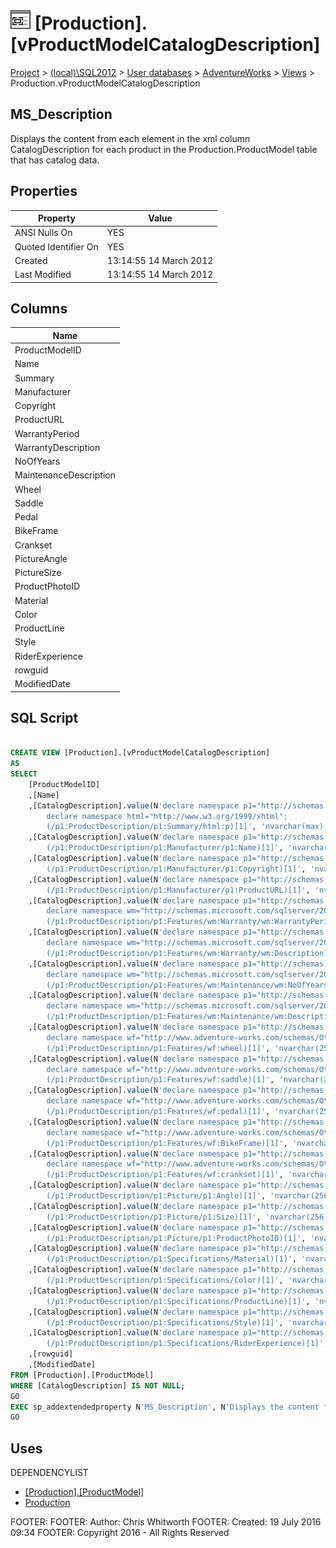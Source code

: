 
# ![Views](../../../../Images/View32.png) [Production].[vProductModelCatalogDescription]

[Project](../../../../index.md) > [(local)\\SQL2012](../../../index.md) > [User databases](../../index.md) > [AdventureWorks](../index.md) > [Views](Views_.md) > Production.vProductModelCatalogDescription

## <a name="#description"></a>MS_Description
Displays the content from each element in the xml column CatalogDescription for each product in the Production.ProductModel table that has catalog data.
## <a name="#properties"></a>Properties

| Property | Value |
|---|---|
| ANSI Nulls On | YES |
| Quoted Identifier On | YES |
| Created | 13:14:55 14 March 2012 |
| Last Modified | 13:14:55 14 March 2012 |


## <a name="#columns"></a>Columns

| Name |
|---|
| ProductModelID |
| Name |
| Summary |
| Manufacturer |
| Copyright |
| ProductURL |
| WarrantyPeriod |
| WarrantyDescription |
| NoOfYears |
| MaintenanceDescription |
| Wheel |
| Saddle |
| Pedal |
| BikeFrame |
| Crankset |
| PictureAngle |
| PictureSize |
| ProductPhotoID |
| Material |
| Color |
| ProductLine |
| Style |
| RiderExperience |
| rowguid |
| ModifiedDate |


## <a name="#sqlscript"></a>SQL Script
```sql

CREATE VIEW [Production].[vProductModelCatalogDescription] 
AS 
SELECT 
    [ProductModelID] 
    ,[Name] 
    ,[CatalogDescription].value(N'declare namespace p1="http://schemas.microsoft.com/sqlserver/2004/07/adventure-works/ProductModelDescription"; 
        declare namespace html="http://www.w3.org/1999/xhtml"; 
        (/p1:ProductDescription/p1:Summary/html:p)[1]', 'nvarchar(max)') AS [Summary] 
    ,[CatalogDescription].value(N'declare namespace p1="http://schemas.microsoft.com/sqlserver/2004/07/adventure-works/ProductModelDescription"; 
        (/p1:ProductDescription/p1:Manufacturer/p1:Name)[1]', 'nvarchar(max)') AS [Manufacturer] 
    ,[CatalogDescription].value(N'declare namespace p1="http://schemas.microsoft.com/sqlserver/2004/07/adventure-works/ProductModelDescription"; 
        (/p1:ProductDescription/p1:Manufacturer/p1:Copyright)[1]', 'nvarchar(30)') AS [Copyright] 
    ,[CatalogDescription].value(N'declare namespace p1="http://schemas.microsoft.com/sqlserver/2004/07/adventure-works/ProductModelDescription"; 
        (/p1:ProductDescription/p1:Manufacturer/p1:ProductURL)[1]', 'nvarchar(256)') AS [ProductURL] 
    ,[CatalogDescription].value(N'declare namespace p1="http://schemas.microsoft.com/sqlserver/2004/07/adventure-works/ProductModelDescription"; 
        declare namespace wm="http://schemas.microsoft.com/sqlserver/2004/07/adventure-works/ProductModelWarrAndMain"; 
        (/p1:ProductDescription/p1:Features/wm:Warranty/wm:WarrantyPeriod)[1]', 'nvarchar(256)') AS [WarrantyPeriod] 
    ,[CatalogDescription].value(N'declare namespace p1="http://schemas.microsoft.com/sqlserver/2004/07/adventure-works/ProductModelDescription"; 
        declare namespace wm="http://schemas.microsoft.com/sqlserver/2004/07/adventure-works/ProductModelWarrAndMain"; 
        (/p1:ProductDescription/p1:Features/wm:Warranty/wm:Description)[1]', 'nvarchar(256)') AS [WarrantyDescription] 
    ,[CatalogDescription].value(N'declare namespace p1="http://schemas.microsoft.com/sqlserver/2004/07/adventure-works/ProductModelDescription"; 
        declare namespace wm="http://schemas.microsoft.com/sqlserver/2004/07/adventure-works/ProductModelWarrAndMain"; 
        (/p1:ProductDescription/p1:Features/wm:Maintenance/wm:NoOfYears)[1]', 'nvarchar(256)') AS [NoOfYears] 
    ,[CatalogDescription].value(N'declare namespace p1="http://schemas.microsoft.com/sqlserver/2004/07/adventure-works/ProductModelDescription"; 
        declare namespace wm="http://schemas.microsoft.com/sqlserver/2004/07/adventure-works/ProductModelWarrAndMain"; 
        (/p1:ProductDescription/p1:Features/wm:Maintenance/wm:Description)[1]', 'nvarchar(256)') AS [MaintenanceDescription] 
    ,[CatalogDescription].value(N'declare namespace p1="http://schemas.microsoft.com/sqlserver/2004/07/adventure-works/ProductModelDescription"; 
        declare namespace wf="http://www.adventure-works.com/schemas/OtherFeatures"; 
        (/p1:ProductDescription/p1:Features/wf:wheel)[1]', 'nvarchar(256)') AS [Wheel] 
    ,[CatalogDescription].value(N'declare namespace p1="http://schemas.microsoft.com/sqlserver/2004/07/adventure-works/ProductModelDescription"; 
        declare namespace wf="http://www.adventure-works.com/schemas/OtherFeatures"; 
        (/p1:ProductDescription/p1:Features/wf:saddle)[1]', 'nvarchar(256)') AS [Saddle] 
    ,[CatalogDescription].value(N'declare namespace p1="http://schemas.microsoft.com/sqlserver/2004/07/adventure-works/ProductModelDescription"; 
        declare namespace wf="http://www.adventure-works.com/schemas/OtherFeatures"; 
        (/p1:ProductDescription/p1:Features/wf:pedal)[1]', 'nvarchar(256)') AS [Pedal] 
    ,[CatalogDescription].value(N'declare namespace p1="http://schemas.microsoft.com/sqlserver/2004/07/adventure-works/ProductModelDescription"; 
        declare namespace wf="http://www.adventure-works.com/schemas/OtherFeatures"; 
        (/p1:ProductDescription/p1:Features/wf:BikeFrame)[1]', 'nvarchar(max)') AS [BikeFrame] 
    ,[CatalogDescription].value(N'declare namespace p1="http://schemas.microsoft.com/sqlserver/2004/07/adventure-works/ProductModelDescription"; 
        declare namespace wf="http://www.adventure-works.com/schemas/OtherFeatures"; 
        (/p1:ProductDescription/p1:Features/wf:crankset)[1]', 'nvarchar(256)') AS [Crankset] 
    ,[CatalogDescription].value(N'declare namespace p1="http://schemas.microsoft.com/sqlserver/2004/07/adventure-works/ProductModelDescription"; 
        (/p1:ProductDescription/p1:Picture/p1:Angle)[1]', 'nvarchar(256)') AS [PictureAngle] 
    ,[CatalogDescription].value(N'declare namespace p1="http://schemas.microsoft.com/sqlserver/2004/07/adventure-works/ProductModelDescription"; 
        (/p1:ProductDescription/p1:Picture/p1:Size)[1]', 'nvarchar(256)') AS [PictureSize] 
    ,[CatalogDescription].value(N'declare namespace p1="http://schemas.microsoft.com/sqlserver/2004/07/adventure-works/ProductModelDescription"; 
        (/p1:ProductDescription/p1:Picture/p1:ProductPhotoID)[1]', 'nvarchar(256)') AS [ProductPhotoID] 
    ,[CatalogDescription].value(N'declare namespace p1="http://schemas.microsoft.com/sqlserver/2004/07/adventure-works/ProductModelDescription"; 
        (/p1:ProductDescription/p1:Specifications/Material)[1]', 'nvarchar(256)') AS [Material] 
    ,[CatalogDescription].value(N'declare namespace p1="http://schemas.microsoft.com/sqlserver/2004/07/adventure-works/ProductModelDescription"; 
        (/p1:ProductDescription/p1:Specifications/Color)[1]', 'nvarchar(256)') AS [Color] 
    ,[CatalogDescription].value(N'declare namespace p1="http://schemas.microsoft.com/sqlserver/2004/07/adventure-works/ProductModelDescription"; 
        (/p1:ProductDescription/p1:Specifications/ProductLine)[1]', 'nvarchar(256)') AS [ProductLine] 
    ,[CatalogDescription].value(N'declare namespace p1="http://schemas.microsoft.com/sqlserver/2004/07/adventure-works/ProductModelDescription"; 
        (/p1:ProductDescription/p1:Specifications/Style)[1]', 'nvarchar(256)') AS [Style] 
    ,[CatalogDescription].value(N'declare namespace p1="http://schemas.microsoft.com/sqlserver/2004/07/adventure-works/ProductModelDescription"; 
        (/p1:ProductDescription/p1:Specifications/RiderExperience)[1]', 'nvarchar(1024)') AS [RiderExperience] 
    ,[rowguid] 
    ,[ModifiedDate]
FROM [Production].[ProductModel] 
WHERE [CatalogDescription] IS NOT NULL;
GO
EXEC sp_addextendedproperty N'MS_Description', N'Displays the content from each element in the xml column CatalogDescription for each product in the Production.ProductModel table that has catalog data.', 'SCHEMA', N'Production', 'VIEW', N'vProductModelCatalogDescription', NULL, NULL
GO

```

## <a name="#uses"></a>Uses
DEPENDENCYLIST
* [[Production].[ProductModel]](../Tables/ProductModel.md)
* [Production](../Security/Schemas/Production.md)

FOOTER: FOOTER: Author:  Chris Whitworth
FOOTER: Created: 19 July 2016 09:34
FOOTER: Copyright 2016 - All Rights Reserved

